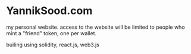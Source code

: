 # YannikSood.com
my personal website. access to the website will be limited to people who mint a "friend" token, one per wallet.

builing using solidity, react.js, web3.js
